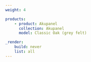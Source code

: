 ```yaml
---
weight: 4

products:
    - product: Akupanel
      collection: Akupanel
      model: Classic Oak (grey felt)

_render:
    build: never
    list: all
---
```

